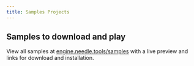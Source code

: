 ```yaml
---
title: Samples Projects
---
```


<sample src="https://engine.needle.tools/samples/physics-cannon/" />

## Samples to download and play
View all samples at [engine.needle.tools/samples](https://engine.needle.tools/samples) with a live preview and links for download and installation.
  
<!-- - [Brune Simons 20k](https://engine.needle.tools/samples/buno-simon-20k)  
  *Physics*
- [Stencil Portals](https://engine.needle.tools/samples/stencil-portals)  
  *URP RenderObject stencil to threejs*
- [Custom Shaders](https://engine.needle.tools/samples/custom-shaders)  
  *Unity ShaderGraph to threejs*
- [Sandbox](https://needle-tiny-starter.glitch.me/)  
  *Multi-user sandbox builder*
- [VideoPlayer](https://needle-videoplayer-sample.glitch.me/)  
  *Minimal Unity VideoPlayer sample*  
- [UI Button](https://engine.needle.tools/samples/ui-button)   
  *Minimal UI button event sample*
- [Spatial Trigger](https://needle-spatial-trigger-sample.glitch.me/)  
  *Define areas in your world and hookup events from Unity*
- and [more](https://engine.needle.tools/samples/)

---

<sample src="https://engine.needle.tools/samples/particles/" />

<video-embed src="https://user-images.githubusercontent.com/5083203/189970610-9f913d5e-4f77-4a64-bc15-beb8220e82cf.mp4" />
 
<video-embed src="https://user-images.githubusercontent.com/5083203/189973474-2d907e1c-fae3-439f-a349-5fe2c9b25b15.mp4" />
 
<video-embed src="https://user-images.githubusercontent.com/5083203/190458268-c66bad1e-fd68-4171-85b0-2ce001591650.mp4" />

<sample src="https://engine.needle.tools/samples/stencil-portals/" />

<sample src="https://engine.needle.tools/samples/iframe-content/" /> -->


<!-- <actiongroup>
<action href="https://github.com/needle-tools/needle-engine-samples">Get the samples on github</action>
</actiongroup> -->




